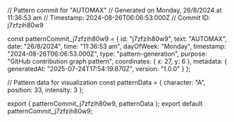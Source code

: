 // Pattern commit for "AUTOMAX"
// Generated on Monday, 26/8/2024 at 11:36:53 am
// Timestamp: 2024-08-26T06:06:53.000Z
// Commit ID: j7zfzih80w9

const patternCommit_j7zfzih80w9 = {
  id: "j7zfzih80w9",
  text: "AUTOMAX",
  date: "26/8/2024",
  time: "11:36:53 am",
  dayOfWeek: "Monday",
  timestamp: "2024-08-26T06:06:53.000Z",
  type: "pattern-generation",
  purpose: "GitHub contribution graph pattern",
  coordinates: {
    x: 27,
    y: 6
  },
  metadata: {
    generatedAt: "2025-07-24T17:54:19.870Z",
    version: "1.0.0"
  }
};

// Pattern data for visualization
const patternData = {
  character: "A",
  position: 33,
  intensity: 3
};

export { patternCommit_j7zfzih80w9, patternData };
export default patternCommit_j7zfzih80w9;
